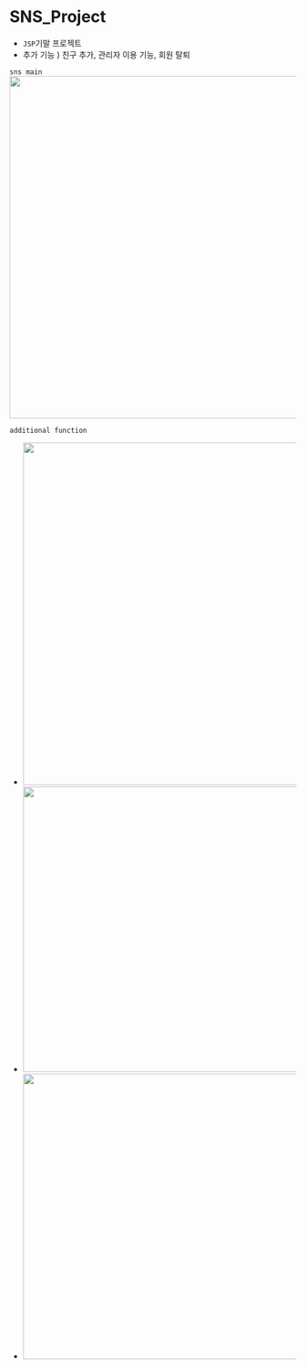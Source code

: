 # SNS_Project
- `JSP`기말 프로젝트
- 추가 기능 ) 친구 추가, 관리자 이용 기능, 회원 탈퇴

`sns main`
<img src="https://user-images.githubusercontent.com/48972530/106387017-1db18580-641b-11eb-9cf4-3be478ef7475.PNG"  width="700" height="600">

`additional function`
- <img src="https://user-images.githubusercontent.com/48972530/106386838-42592d80-641a-11eb-9ed6-026955a2e6cf.PNG"  width="700" height="600"><br>
- <img src="https://user-images.githubusercontent.com/48972530/106386942-c90e0a80-641a-11eb-88ef-64aed8d0d9a1.PNG"  width="700" height="500">
- <img src="https://user-images.githubusercontent.com/48972530/106386946-ca3f3780-641a-11eb-9236-7ff5c68cf9d4.PNG"  width="700" height="500">
